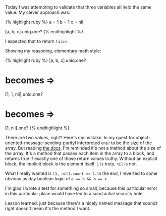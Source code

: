 Today I was attempting to validate that three variables all held the same value.
My clever approach was:

{% highlight ruby %}
a = 1
b = 1
c = nil

[a, b, c].uniq.one?
{% endhighlight %}

I  expected that to return `false`.

Showing my reasoning, elementary math style:

{% highlight ruby %}
[a, b, c].uniq.one?

# becomes =>

[1, 1, nil].uniq.one?

# becomes =>

[1, nil].one?
{% endhighlight %}

There are two values, right?
Here's my mistake.
In my quest for object-oriented-message-sending-purityI interpreted `one?` to be the size of the array.
But reading [the docs][], I'm reminded it's not a method about the size of the array.
It's a method that passes each item in the array to a block, and returns true if exactly one of those return values truthy.
Without an explicit block, the implicit block is the element itself.
`1` is truty. `nil` is not.

What I really wanted is `[1, nil].count == 1`.
In the end, I reverted to some obvious as day boolean logic of `a == b && b == c`

I'm glad I wrote a test for something so small, because this particular error in this particular place would have led to a substantial security hole.

Lesson learned: just because there's a nicely named message that _sounds_ right doesn't mean it's the method I want.

[the docs]: https://ruby-doc.org/core-2.5.0/Enumerable.html#method-i-one-3F
